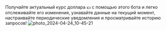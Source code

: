 Получайте актуальный курс доллара 💵 с помощью этого бота и легко отслеживайте его изменения, узнавайте данные на текущий момент, настраивайте периодические уведомления и просматривайте историю запросов!
![photo_2024-04-24_10-45-21](https://github.com/Timmn3/dollar_rate_queries/assets/90189283/31a8a0bb-21f8-4c53-8c21-ff19cc4b3681)
